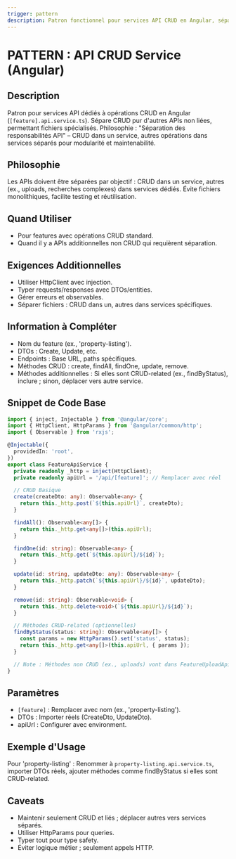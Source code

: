 ```yaml
---
trigger: pattern
description: Patron fonctionnel pour services API CRUD en Angular, séparant opérations CRUD d'autres APIs.
---
```


# PATTERN : API CRUD Service (Angular)

## Description
Patron pour services API dédiés à opérations CRUD en Angular (`[feature].api.service.ts`). Sépare CRUD pur d'autres APIs non liées, permettant fichiers spécialisés. Philosophie : "Séparation des responsabilités API" – CRUD dans un service, autres opérations dans services séparés pour modularité et maintenabilité.

## Philosophie
Les APIs doivent être séparées par objectif : CRUD dans un service, autres (ex., uploads, recherches complexes) dans services dédiés. Évite fichiers monolithiques, facilite testing et réutilisation.

## Quand Utiliser
- Pour features avec opérations CRUD standard.
- Quand il y a APIs additionnelles non CRUD qui requièrent séparation.

## Exigences Additionnelles
- Utiliser HttpClient avec injection.
- Typer requests/responses avec DTOs/entities.
- Gérer erreurs et observables.
- Séparer fichiers : CRUD dans un, autres dans services spécifiques.

## Information à Compléter
- Nom du feature (ex., 'property-listing').
- DTOs : Create, Update, etc.
- Endpoints : Base URL, paths spécifiques.
- Méthodes CRUD : create, findAll, findOne, update, remove.
- Méthodes additionnelles : Si elles sont CRUD-related (ex., findByStatus), inclure ; sinon, déplacer vers autre service.

## Snippet de Code Base
```typescript
import { inject, Injectable } from '@angular/core';
import { HttpClient, HttpParams } from '@angular/common/http';
import { Observable } from 'rxjs';

@Injectable({
  providedIn: 'root',
})
export class FeatureApiService {
  private readonly _http = inject(HttpClient);
  private readonly apiUrl = '/api/[feature]'; // Remplacer avec réel

  // CRUD Basique
  create(createDto: any): Observable<any> {
    return this._http.post(`${this.apiUrl}`, createDto);
  }

  findAll(): Observable<any[]> {
    return this._http.get<any[]>(this.apiUrl);
  }

  findOne(id: string): Observable<any> {
    return this._http.get(`${this.apiUrl}/${id}`);
  }

  update(id: string, updateDto: any): Observable<any> {
    return this._http.patch(`${this.apiUrl}/${id}`, updateDto);
  }

  remove(id: string): Observable<void> {
    return this._http.delete<void>(`${this.apiUrl}/${id}`);
  }

  // Méthodes CRUD-related (optionnelles)
  findByStatus(status: string): Observable<any[]> {
    const params = new HttpParams().set('status', status);
    return this._http.get<any[]>(this.apiUrl, { params });
  }

  // Note : Méthodes non CRUD (ex., uploads) vont dans FeatureUploadApiService séparé
}
```

## Paramètres
- `[feature]` : Remplacer avec nom (ex., 'property-listing').
- DTOs : Importer réels (CreateDto, UpdateDto).
- apiUrl : Configurer avec environment.

## Exemple d'Usage
Pour 'property-listing' : Renommer à `property-listing.api.service.ts`, importer DTOs réels, ajouter méthodes comme findByStatus si elles sont CRUD-related.

## Caveats
- Maintenir seulement CRUD et liés ; déplacer autres vers services séparés.
- Utiliser HttpParams pour queries.
- Typer tout pour type safety.
- Éviter logique métier ; seulement appels HTTP.